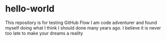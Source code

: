# hello-world
This repository is for testing GitHub Flow
I am code adventurer and found myself doing what I think I should done many years ago.
I believe it is never too late to make your dreams a reality
